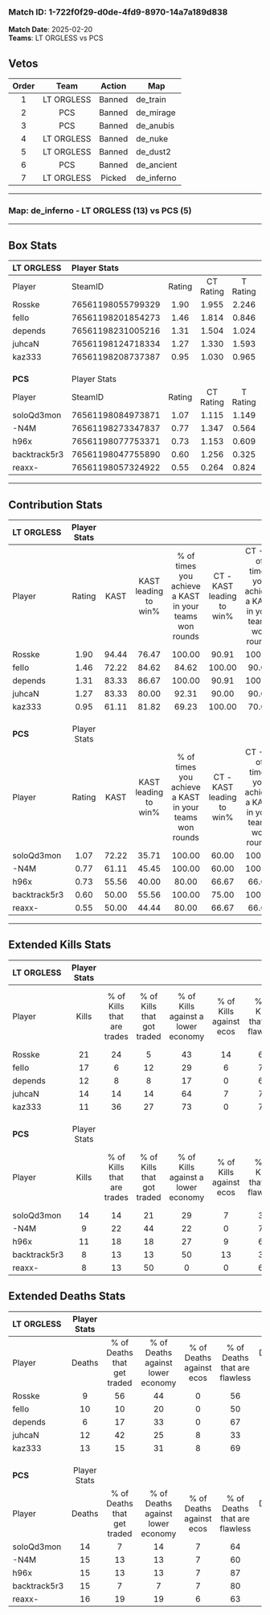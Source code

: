 ### Match ID: 1-722f0f29-d0de-4fd9-8970-14a7a189d838  
**Match Date**: 2025-02-20  
**Teams**: LT ORGLESS vs PCS  

## Vetos  

| Order | Team | Action | Map |
| :---: | :--: | :----: | --- |
| 1 | LT ORGLESS | Banned | de_train |
| 2 | PCS | Banned | de_mirage |
| 3 | PCS | Banned | de_anubis |
| 4 | LT ORGLESS | Banned | de_nuke |
| 5 | LT ORGLESS | Banned | de_dust2 |
| 6 | PCS | Banned | de_ancient |
| 7 | LT ORGLESS | Picked | de_inferno |

---  

### **Map**: de_inferno - LT ORGLESS (13) vs PCS (5)  
---  

## Box Stats  

| **LT ORGLESS** | Player Stats      |        |           |          |       |       |       |         |        |      |     |
| :- | :- | :-: | :-: | :-: | :-: | :-: | :-: | :-: | :-: | :-: | :-: |
| Player         | SteamID           | Rating | CT Rating | T Rating | KAST  |  ADR  | Kills | Assists | Deaths | K/D  | HS% |
| Rosske         | 76561198055799329 |  1.90  |   1.955   |  2.246   | 94.44 | 118.1 |  21   |    6    |   9    | 2.33 | 47  |
| feIIo          | 76561198201854273 |  1.46  |   1.814   |  0.846   | 72.22 | 102.8 |  17   |    4    |   10   | 1.70 | 52  |
| depends        | 76561198231005216 |  1.31  |   1.504   |  1.024   | 83.33 | 68.3  |  12   |    4    |   6    | 2.00 | 50  |
| juhcaN         | 76561198124718334 |  1.27  |   1.330   |  1.593   | 83.33 | 75.8  |  14   |    7    |   12   | 1.17 | 78  |
| kaz333         | 76561198208737387 |  0.95  |   1.030   |  0.965   | 61.11 | 75.8  |  11   |   10    |   13   | 0.85 |  9  |
|                |                   |        |           |          |       |       |       |         |        |      |     |
|                |                   |        |           |          |       |       |       |         |        |      |     |
|                |                   |        |           |          |       |       |       |         |        |      |     |
| **PCS**        | Player Stats      |        |           |          |       |       |       |         |        |      |     |
| Player         | SteamID           | Rating | CT Rating | T Rating | KAST  |  ADR  | Kills | Assists | Deaths | K/D  | HS% |
| soloQd3mon     | 76561198084973871 |  1.07  |   1.115   |  1.149   | 72.22 | 67.4  |  14   |    1    |   14   | 1.00 | 42  |
| -N4M           | 76561198273347837 |  0.77  |   1.347   |  0.564   | 61.11 | 74.0  |   9   |    6    |   15   | 0.60 | 44  |
| h96x           | 76561198077753371 |  0.73  |   1.153   |  0.609   | 55.56 | 52.7  |  11   |    2    |   15   | 0.73 | 27  |
| backtrack5r3   | 76561198047755890 |  0.60  |   1.256   |  0.325   | 50.00 | 64.8  |   8   |    5    |   15   | 0.53 | 50  |
| reaxx-         | 76561198057324922 |  0.55  |   0.264   |  0.824   | 50.00 | 62.6  |   8   |    2    |   16   | 0.50 | 75  |
---  

## Contribution Stats  

| **LT ORGLESS** | Player Stats |       |                      |                                                        |                           |                                                             |                          |                                                            |
| :- | :-: | :-: | :-: | :-: | :-: | :-: | :-: | :-: |
| Player         |    Rating    | KAST  | KAST leading to win% | % of times you achieve a KAST in your teams won rounds | CT - KAST leading to win% | CT - % of times you achieve a KAST in your teams won rounds | T - KAST leading to win% | T - % of times you achieve a KAST in your teams won rounds |
| Rosske         |     1.90     | 94.44 |        76.47         |                         100.00                         |           90.91           |                           100.00                            |          50.00           |                           100.00                           |
| feIIo          |     1.46     | 72.22 |        84.62         |                         84.62                          |          100.00           |                            90.00                            |          50.00           |                           66.67                            |
| depends        |     1.31     | 83.33 |        86.67         |                         100.00                         |           90.91           |                           100.00                            |          75.00           |                           100.00                           |
| juhcaN         |     1.27     | 83.33 |        80.00         |                         92.31                          |           90.00           |                            90.00                            |          60.00           |                           100.00                           |
| kaz333         |     0.95     | 61.11 |        81.82         |                         69.23                          |          100.00           |                            70.00                            |          50.00           |                           66.67                            |
|                |              |       |                      |                                                        |                           |                                                             |                          |                                                            |
|                |              |       |                      |                                                        |                           |                                                             |                          |                                                            |
|                |              |       |                      |                                                        |                           |                                                             |                          |                                                            |
| **PCS**        | Player Stats |       |                      |                                                        |                           |                                                             |                          |                                                            |
| Player         |    Rating    | KAST  | KAST leading to win% | % of times you achieve a KAST in your teams won rounds | CT - KAST leading to win% | CT - % of times you achieve a KAST in your teams won rounds | T - KAST leading to win% | T - % of times you achieve a KAST in your teams won rounds |
| soloQd3mon     |     1.07     | 72.22 |        35.71         |                         100.00                         |           60.00           |                           100.00                            |          22.22           |                           100.00                           |
| -N4M           |     0.77     | 61.11 |        45.45         |                         100.00                         |           60.00           |                           100.00                            |          33.33           |                           100.00                           |
| h96x           |     0.73     | 55.56 |        40.00         |                         80.00                          |           66.67           |                            66.67                            |          28.57           |                           100.00                           |
| backtrack5r3   |     0.60     | 50.00 |        55.56         |                         100.00                         |           75.00           |                           100.00                            |          40.00           |                           100.00                           |
| reaxx-         |     0.55     | 50.00 |        44.44         |                         80.00                          |           66.67           |                            66.67                            |          33.33           |                           100.00                           |
---  

## Extended Kills Stats  

| **LT ORGLESS** | Player Stats |                            |                            |                                    |                         |                              |                                 |                                       |                    |           |
| :- | :-: | :-: | :-: | :-: | :-: | :-: | :-: | :-: | :-: | :-: |
| Player         |    Kills     | % of Kills that are trades | % of Kills that got traded | % of Kills against a lower economy | % of Kills against ecos | % of Kills that are flawless | % of Kills that are close duels | % of Kills that are assisted by flash | Pistol Round Kills | AWP Kills |
| Rosske         |      21      |             24             |             5              |                 43                 |           14            |              67              |                0                |                  14                   |         2          |     0     |
| feIIo          |      17      |             6              |             12             |                 29                 |            6            |              71              |                0                |                   6                   |         3          |     1     |
| depends        |      12      |             8              |             8              |                 17                 |            0            |              67              |                0                |                   0                   |         2          |     0     |
| juhcaN         |      14      |             14             |             14             |                 64                 |            7            |              79              |                0                |                   7                   |         3          |     1     |
| kaz333         |      11      |             36             |             27             |                 73                 |            0            |              73              |                9                |                   9                   |         0          |     2     |
|                |              |                            |                            |                                    |                         |                              |                                 |                                       |                    |           |
|                |              |                            |                            |                                    |                         |                              |                                 |                                       |                    |           |
|                |              |                            |                            |                                    |                         |                              |                                 |                                       |                    |           |
| **PCS**        | Player Stats |                            |                            |                                    |                         |                              |                                 |                                       |                    |           |
| Player         |    Kills     | % of Kills that are trades | % of Kills that got traded | % of Kills against a lower economy | % of Kills against ecos | % of Kills that are flawless | % of Kills that are close duels | % of Kills that are assisted by flash | Pistol Round Kills | AWP Kills |
| soloQd3mon     |      14      |             14             |             21             |                 29                 |            7            |              36              |               14                |                   0                   |         2          |     0     |
| -N4M           |      9       |             22             |             44             |                 22                 |            0            |              78              |                0                |                  11                   |         0          |     0     |
| h96x           |      11      |             18             |             18             |                 27                 |            9            |              64              |                0                |                   9                   |         1          |     7     |
| backtrack5r3   |      8       |             13             |             13             |                 50                 |           13            |              38              |               13                |                   0                   |         1          |     0     |
| reaxx-         |      8       |             13             |             50             |                 0                  |            0            |              63              |               25                |                   0                   |         0          |     0     |
## Extended Deaths Stats  

| **LT ORGLESS** | Player Stats |                             |                                   |                          |                               |                            |                           |               |
| :- | :-: | :-: | :-: | :-: | :-: | :-: | :-: | :-: |
| Player         |    Deaths    | % of Deaths that get traded | % of Deaths against lower economy | % of Deaths against ecos | % of Deaths that are flawless | % of Deaths that are close | % of Deaths while blinded | Deaths to AWP |
| Rosske         |      9       |             56              |                44                 |            0             |              56               |             11             |             0             |       0       |
| feIIo          |      10      |             10              |                20                 |            0             |              50               |             10             |            10             |       3       |
| depends        |      6       |             17              |                33                 |            0             |              67               |             17             |            17             |       1       |
| juhcaN         |      12      |             42              |                25                 |            8             |              33               |             8              |             0             |       1       |
| kaz333         |      13      |             15              |                31                 |            8             |              69               |             8              |             0             |       2       |
|                |              |                             |                                   |                          |                               |                            |                           |               |
|                |              |                             |                                   |                          |                               |                            |                           |               |
|                |              |                             |                                   |                          |                               |                            |                           |               |
| **PCS**        | Player Stats |                             |                                   |                          |                               |                            |                           |               |
| Player         |    Deaths    | % of Deaths that get traded | % of Deaths against lower economy | % of Deaths against ecos | % of Deaths that are flawless | % of Deaths that are close | % of Deaths while blinded | Deaths to AWP |
| soloQd3mon     |      14      |              7              |                14                 |            7             |              64               |             0              |             7             |       2       |
| -N4M           |      15      |             13              |                13                 |            7             |              60               |             7              |             7             |       2       |
| h96x           |      15      |             13              |                13                 |            7             |              87               |             0              |             7             |       0       |
| backtrack5r3   |      15      |              7              |                 7                 |            7             |              80               |             0              |            20             |       0       |
| reaxx-         |      16      |             19              |                19                 |            6             |              63               |             0              |             0             |       0       |
